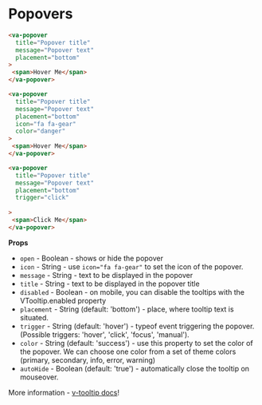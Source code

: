 # Popovers

```html
<va-popover
  title="Popover title"
  message="Popover text"
  placement="bottom"
>
 <span>Hover Me</span>
</va-popover>

<va-popover
  title="Popover title"
  message="Popover text"
  placement="bottom"
  icon="fa fa-gear"
  color="danger"
>
 <span>Hover Me</span>
</va-popover>

<va-popover
  title="Popover title"
  message="Popover text"
  placement="bottom"
  trigger="click"
  
>
 <span>Click Me</span>
</va-popover>
```  

**Props**
* `open` - Boolean - shows or hide the popover
* `icon` - String - use `icon="fa fa-gear"` to set the icon of the popover.
* `message` - String - text to be displayed in the popover
* `title` - String - text to be displayed in the popover title
* `disabled` - Boolean - on mobile, you can disable the tooltips with the VTooltip.enabled property
* `placement` - String (default: 'bottom') - place, where tooltip text is situated.
* `trigger` - String (default: 'hover') - typeof event triggering the popover. (Possible triggers: 'hover', 'click', 'focus', 'manual').
* `color` - String (default: 'success') - use this property to set the color of the popover. We can choose one color from a set of theme colors (primary, secondary, info, error, warning)
* `autoHide` - Boolean (default: 'true') - automatically close the tooltip on mouseover.

More information - [v-tooltip docs](https://github.com/Akryum/v-tooltip)!

